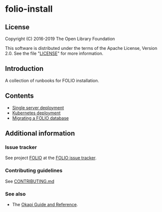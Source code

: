 # folio-install

## License

Copyright (C) 2016-2019 The Open Library Foundation

This software is distributed under the terms of the Apache License, Version 2.0. See the file "[LICENSE](LICENSE)" for more information.

## Introduction

A collection of runbooks for FOLIO installation.

## Contents

* [Single server deployment](runbooks/single-server)
* [Kubernetes deployment](alternative-install)
* [Migrating a FOLIO database](runbooks/database-migration)

## Additional information

### Issue tracker

See project [FOLIO](https://issues.folio.org/browse/FOLIO) at the [FOLIO issue tracker](https://dev.folio.org/guidelines/issue-tracker).

### Contributing guidelines

See [CONTRIBUTING.md](CONTRIBUTING.md)

### See also

* The [Okapi Guide and Reference](https://github.com/folio-org/okapi/blob/master/doc/guide.md).

